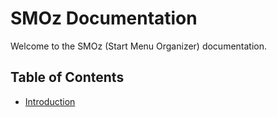 SMOz Documentation
==================
Welcome to the SMOz (Start Menu Organizer) documentation. 

Table of Contents
-----------------

 * [Introduction](intro)
